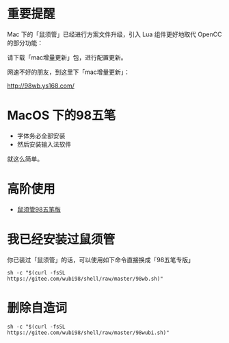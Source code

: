 # 重要提醒

Mac 下的「鼠须管」已经进行方案文件升级，引入 Lua 组件更好地取代 OpenCC 的部分功能：

请下载「mac增量更新」包，进行配置更新。

网速不好的朋友，到这里下「mac增量更新」：

http://98wb.ys168.com/


# MacOS 下的98五笔

- 字体务必全部安装
- 然后安装输入法软件

就这么简单。

# 高阶使用

- [鼠须管98五笔版](https://wubi98.gitee.io/input%20method/2019/12/03/032.squirrel.html)


# 我已经安装过鼠须管

你已装过「鼠须管」的话，可以使用如下命令直接换成「98五笔专版」

``````
sh -c "$(curl -fsSL https://gitee.com/wubi98/shell/raw/master/98wb.sh)"
``````

# 删除自造词

``````
sh -c "$(curl -fsSL https://gitee.com/wubi98/shell/raw/master/98wubi.sh)"
``````


